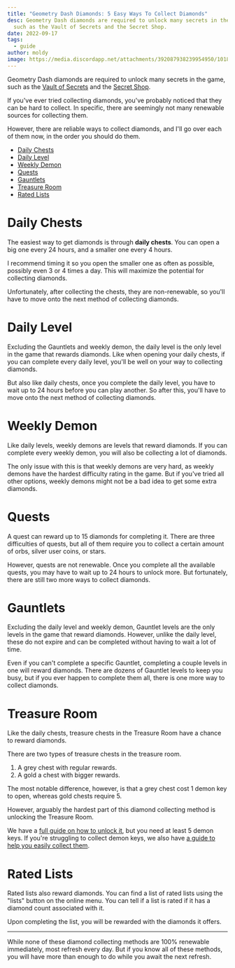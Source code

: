 ```yaml
---
title: "Geometry Dash Diamonds: 5 Easy Ways To Collect Diamonds"
desc: Geometry Dash diamonds are required to unlock many secrets in the game,
  such as the Vault of Secrets and the Secret Shop.
date: 2022-09-17
tags:
  - guide
author: moldy
image: https://media.discordapp.net/attachments/392087938239954950/1018251147720532068/unknown.png?width=1202&height=676
---
```


Geometry Dash diamonds are required to unlock many secrets in the game, such as the [Vault of Secrets](/posts/geometry-dash-all-vaults-and-secrets-2022/#vault-of-secrets) and the [Secret Shop](/posts/geometry-dash-all-vaults-and-secrets-2022/#secret-shop).

If you've ever tried collecting diamonds, you've probably noticed that they can be hard to collect. In specific, there are seemingly not many renewable sources for collecting them.

However, there are reliable ways to collect diamonds, and I'll go over each of them now, in the order you should do them.

- [Daily Chests](#daily-chests)
- [Daily Level](#daily-level)
- [Weekly Demon](#weekly-demon)
- [Quests](#quests)
- [Gauntlets](#gauntlets)
- [Treasure Room](#treasure-room)
- [Rated Lists](#rated-lists)

# Daily Chests

The easiest way to get diamonds is through **daily chests**. You can open a big one every 24 hours, and a smaller one every 4 hours.

I recommend timing it so you open the smaller one as often as possible, possibly even 3 or 4 times a day. This will maximize the potential for collecting diamonds.

Unfortunately, after collecting the chests, they are non-renewable, so you'll have to move onto the next method of collecting diamonds.

# Daily Level

Excluding the Gauntlets and weekly demon, the daily level is the only level in the game that rewards diamonds. Like when opening your daily chests, if you can complete every daily level, you'll be well on your way to collecting diamonds.

But also like daily chests, once you complete the daily level, you have to wait up to 24 hours before you can play another. So after this, you'll have to move onto the next method of collecting diamonds.

# Weekly Demon

Like daily levels, weekly demons are levels that reward diamonds. If you can complete every weekly demon, you will also be collecting a lot of diamonds.

The only issue with this is that weekly demons are very hard, as weekly demons have the hardest difficulty rating in the game. But if you've tried all other options, weekly demons might not be a bad idea to get some extra diamonds.

# Quests

A quest can reward up to 15 diamonds for completing it. There are three difficulties of quests, but all of them require you to collect a certain amount of orbs, silver user coins, or stars.

However, quests are not renewable. Once you complete all the available quests, you may have to wait up to 24 hours to unlock more. But fortunately, there are still two more ways to collect diamonds.

# Gauntlets

Excluding the daily level and weekly demon, Gauntlet levels are the only levels in the game that reward diamonds. However, unlike the daily level, these do not expire and can be completed without having to wait a lot of time.

Even if you can't complete a specific Gauntlet, completing a couple levels in one will reward diamonds. There are dozens of Gauntlet levels to keep you busy, but if you ever happen to complete them all, there is one more way to collect diamonds.


# Treasure Room

Like the daily chests, treasure chests in the Treasure Room have a chance to reward diamonds.

There are two types of treasure chests in the treasure room.

1. A grey chest with regular rewards.
2. A gold a chest with bigger rewards.

The most notable difference, however, is that a grey chest cost 1 demon key to open, whereas gold chests require 5.

However, arguably the hardest part of this diamond collecting method is unlocking the Treasure Room.

We have a [full guide on how to unlock it](/posts/geometry-dash-all-vaults-and-secrets-2022/#treasure-room), but you need at least 5 demon keys. If you're struggling to collect demon keys, we also have [a guide to help you easily collect them]().

# Rated Lists

Rated lists also reward diamonds. You can find a list of rated lists using the "lists" button on the online menu. You can tell if a list is rated if it has a diamond count associated with it.

Upon completing the list, you will be rewarded with the diamonds it offers.

---

While none of these diamond collecting methods are 100% renewable immediately, most refresh every day. But if you know all of these methods, you will have more than enough to do while you await the next refresh.